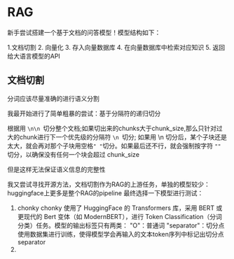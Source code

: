 # RAG
新手尝试搭建一个基于文档的问答模型！模型结构如下：

1.文档切割 2. 向量化 3. 存入向量数据库 4. 在向量数据库中检索对应知识 5. 返回给大语言模型的API

## 文档切割
分词应该尽量准确的进行语义分割

我最开始进行了简单粗暴的尝试：基于分隔符的递归切分

根据用  `\n\n `切分整个文档;如果切出来的chunks大于chunk_size,那么只针对过大的chunk进行下一个优先级的分隔符 `\n `切分; 如果用 \n 切分后，某个子块还是太大，就会再对那个子块用空格` " " `切分。如果最后还不行，就会强制按字符 `"" `切分，以确保没有任何一个块会超过 chunk_size

但是这样无法保证语义信息的完整性

我又尝试寻找开源方法，文档切割作为RAG的上游任务，单独的模型较少：huggingface上更多是整个RAG的pipeline
最终选择一下模型进行测试：
1. chonky
  chonky 使用了 HuggingFace 的 Transformers 库，采用 BERT 或更现代的 Bert 变体（如 ModernBERT），进行 Token Classification（分词分类）任务。模型的输出标签只有两类：
"O"：普通词 "separator"：切分点
  使用数据集进行训练，使得模型学会再输入的文本token序列中标记出切分点separator
3. 
